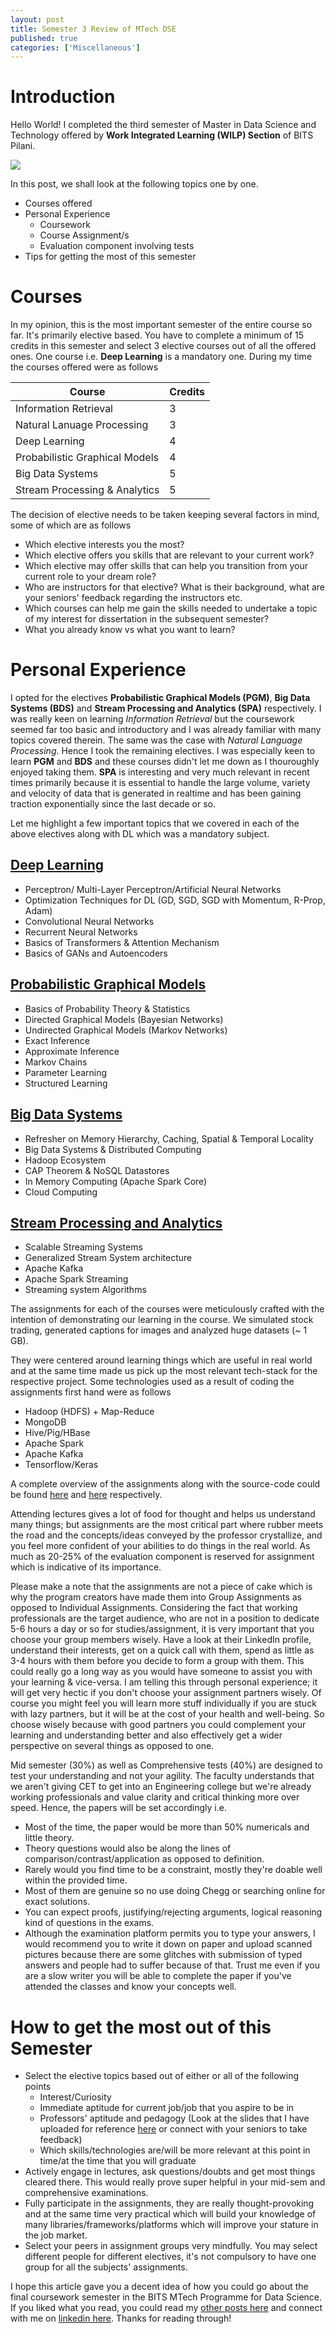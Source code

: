 ```yaml
---
layout: post
title: Semester 3 Review of MTech DSE
published: true
categories: ['Miscellaneous']
---
```


# Introduction

Hello World! I completed the third semester of Master in Data Science and Technology offered by **Work Integrated Learning (WILP) Section** of BITS Pilani.

![](https://camo.githubusercontent.com/12427491f36034bc75efff7d405c192646b3f0348d49c7c8275711525009529d/68747470733a2f2f692e706f7374696d672e63632f31583848375959742f424954532d4c6f676f2e706e67)

In this post, we shall look at the following topics one by one.

- Courses offered
- Personal Experience
    - Coursework
    - Course Assignment/s
    - Evaluation component involving tests 
- Tips for getting the most of this semester

# Courses

In my opinion, this is the most important semester of the entire course so far. It's primarily elective based. You have to complete a minimum of 15 credits in this semester and select 3 elective courses out of all the offered ones. One course i.e. **Deep Learning** is a mandatory one. During my time the courses offered were as follows

|Course|Credits|
|--|--|
|Information Retrieval|3|
|Natural Lanuage Processing|3|
|Deep Learning|4|
|Probabilistic Graphical Models|4|
|Big Data Systems|5|
|Stream Processing & Analytics|5|

The decision of elective needs to be taken keeping several factors in mind, some of which are as follows
- Which elective interests you the most?
- Which elective offers you skills that are relevant to your current work?
- Which elective may offer skills that can help you transition from your current role to your dream role?
- Who are instructors for that elective? What is their background, what are your seniors' feedback regarding the instructors etc.
- Which courses can help me gain the skills needed to undertake a topic of my interest for dissertation in the subsequent semester?
- What you already know vs what you want to learn?

# Personal Experience

I opted for the electives **Probabilistic Graphical Models (PGM)**, **Big Data Systems (BDS)** and **Stream Processing and Analytics (SPA)** respectively. I was really keen on learning *Information Retrieval* but the coursework seemed far too basic and introductory and I was already familiar with many topics covered therein. The same was the case with *Natural Language Processing*. Hence I took the remaining electives. I was especially keen to learn **PGM** and **BDS** and these courses didn't let me down as I thouroughly enjoyed taking them. **SPA** is interesting and very much relevant in recent times primarily because it is essential to handle the large volume, variety and velocity of data that is generated in realtime and has been gaining traction exponentially since the last decade or so.

Let me highlight a few important topics that we covered in each of the above electives along with DL which was a mandatory subject.

## [Deep Learning](https://github.com/ElisonSherton/MTech_DSE/blob/main/Sem3/DL/miscellaneous/Deep%20Learning%20DSE%20Handout%20Regular%20v2.0.docx)
- Perceptron/ Multi-Layer Perceptron/Artificial Neural Networks
- Optimization Techniques for DL (GD, SGD, SGD with Momentum, R-Prop, Adam)
- Convolutional Neural Networks
- Recurrent Neural Networks
- Basics of Transformers & Attention Mechanism
- Basics of GANs and Autoencoders

## [Probabilistic Graphical Models](https://github.com/ElisonSherton/MTech_DSE/blob/main/Sem3/PGM/miscellaneous/Probabilistic%20Graphical%20Model%20DSE%20Handout.pdf)
- Basics of Probability Theory & Statistics
- Directed Graphical Models (Bayesian Networks)
- Undirected Graphical Models (Markov Networks)
- Exact Inference
- Approximate Inference
- Markov Chains
- Parameter Learning
- Structured Learning

## [Big Data Systems](https://github.com/ElisonSherton/MTech_DSE/blob/main/Sem3/BDS/miscellaneous/BDS%20Course%20Handout_Cluster.pdf)
- Refresher on Memory Hierarchy, Caching, Spatial & Temporal Locality
- Big Data Systems & Distributed Computing
- Hadoop Ecosystem
- CAP Theorem & NoSQL Datastores
- In Memory Computing (Apache Spark Core)
- Cloud Computing


## [Stream Processing and Analytics](https://github.com/ElisonSherton/MTech_DSE/blob/main/Sem3/SPA/miscellaneous/Stream%20Processing%20And%20Analytics%20-Regular-HO.docx)
- Scalable Streaming Systems
- Generalized Stream System architecture
- Apache Kafka
- Apache Spark Streaming
- Streaming system Algorithms

The assignments for each of the courses were meticulously crafted with the intention of demonstrating our learning in the course. We simulated stock trading, generated captions for images and analyzed huge datasets (~ 1 GB). 

They were centered around learning things which are useful in real world and at the same time made us pick up the most relevant tech-stack for the respective project. Some technologies used as a result of coding the assignments first hand were as follows

- Hadoop (HDFS) + Map-Reduce
- MongoDB 
- Hive/Pig/HBase
- Apache Spark
- Apache Kafka
- Tensorflow/Keras

A complete overview of the assignments along with the source-code could be found [here](https://github.com/ElisonSherton/DL_SPA_Assignments) and [here](https://github.com/ElisonSherton/PGM_BDS_Assignment/tree/main) respectively.

Attending lectures gives a lot of food for thought and helps us understand many things; but assignments are the most critical part where rubber meets the road and the concepts/ideas conveyed by the professor crystallize, and you feel more confident of your abilities to do things in the real world. As much as 20-25% of the evaluation component is reserved for assignment which is indicative of its importance.

Please make a note that the assignments are not a piece of cake which is why the program creators have made them into Group Assignments as opposed to Individual Assignments. Considering the fact that working professionals are the target audience, who are not in a position to dedicate 5-6 hours a day or so for studies/assignment, it is very important that you choose your group members wisely. Have a look at their LinkedIn profile, understand their interests, get on a quick call with them, spend as little as 3-4 hours with them before you decide to form a group with them. This could really go a long way as you would have someone to assist you with your learning & vice-versa. I am telling this through personal experience; it will get very hectic if you don't choose your assignment partners wisely. Of course you might feel you will learn more stuff individually if you are stuck with lazy partners, but it will be at the cost of your health and well-being. So choose wisely because with good partners you could complement your learning and understanding better and also effectively get a wider perspective on several things as opposed to one.

Mid semester (30%) as well as Comprehensive tests (40%) are designed to test your understanding and not your agility. The faculty understands that we aren't giving CET to get into an Engineering college but we're already working professionals and value clarity and critical thinking more over speed. Hence, the papers will be set accordingly i.e.

- Most of the time, the paper would be more than 50% numericals and little theory.  
- Theory questions would also be along the lines of comparison/contrast/application as opposed to definition.
- Rarely would you find time to be a constraint, mostly they're doable well within the provided time.
- Most of them are genuine so no use doing Chegg or searching online for exact solutions.
- You can expect proofs, justifying/rejecting arguments, logical reasoning kind of questions in the exams.
- Although the examination platform permits you to type your answers, I would recommend you to write it down on paper and upload scanned pictures because there are some glitches with submission of typed answers and people had to suffer because of that. Trust me even if you are a slow writer you will be able to complete the paper if you've attended the classes and know your concepts well.    

# How to get the most out of this Semester

- Select the elective topics based out of either or all of the following points
    - Interest/Curiosity
    - Immediate aptitude for current job/job that you aspire to be in
    - Professors' aptitude and pedagogy (Look at the slides that I have uploaded for reference [here](https://github.com/ElisonSherton/MTech_DSE/tree/main) or connect with your seniors to take feedback)
    - Which skills/technologies are/will be more relevant at this point in time/at the time that you will graduate
- Actively engage in lectures, ask questions/doubts and get most things cleared there. This would really prove super helpful in your mid-sem and comprehensive examinations.
- Fully participate in the assignments, they are really thought-provoking and at the same time very practical which will build your knowledge of many libraries/frameworks/platforms which will improve your stature in the job market.
- Select your peers in assignment groups very mindfully. You may select different people for different electives, it's not compulsory to have one group for all the subjects' assignments. 

I hope this article gave you a decent idea of how you could go about the final coursework semester in the BITS MTech Programme for Data Science. If you liked what you read, you could read my [other posts here](https://elisonsherton.github.io/archive.html) and connect with me on [linkedin here](https://www.linkedin.com/in/vinayak-nayak/). Thanks for reading through!
